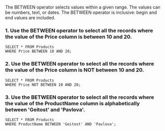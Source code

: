 The BETWEEN operator selects values within a given range. The values can be numbers, text, or dates.
The BETWEEN operator is inclusive: begin and end values are included. 
### 1. Use the BETWEEN operator to select all the records where the value of the Price column is between 10 and 20.
```
SELECT * FROM Products
WHERE Price BETWEEN 10 AND 20;
```
### 2. Use the BETWEEN operator to select all the records where the value of the Price column is NOT between 10 and 20.
```
SELECT * FROM Products
WHERE Price NOT BETWEEN 10 AND 20;
```
### 3. Use the BETWEEN operator to select all the records where the value of the ProductName column is alphabetically between 'Geitost' and 'Pavlova'.
```
SELECT * FROM Products
WHERE ProductName BETWEEN 'Geitost' AND 'Pavlova';
```
